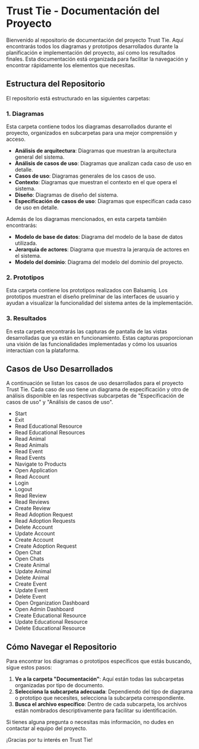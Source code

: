 # Trust Tie - Documentación del Proyecto

Bienvenido al repositorio de documentación del proyecto Trust Tie. Aquí encontrarás todos los diagramas y prototipos desarrollados durante la planificación e implementación del proyecto, así como los resultados finales. Esta documentación está organizada para facilitar la navegación y encontrar rápidamente los elementos que necesitas.

## Estructura del Repositorio

El repositorio está estructurado en las siguientes carpetas:

### 1. Diagramas

Esta carpeta contiene todos los diagramas desarrollados durante el proyecto, organizados en subcarpetas para una mejor comprensión y acceso.

- **Análisis de arquitectura**: Diagramas que muestran la arquitectura general del sistema.
- **Análisis de casos de uso**: Diagramas que analizan cada caso de uso en detalle.
- **Casos de uso**: Diagramas generales de los casos de uso.
- **Contexto**: Diagramas que muestran el contexto en el que opera el sistema.
- **Diseño**: Diagramas de diseño del sistema.
- **Especificación de casos de uso**: Diagramas que especifican cada caso de uso en detalle.

Además de los diagramas mencionados, en esta carpeta también encontrarás:
- **Modelo de base de datos**: Diagrama del modelo de la base de datos utilizada.
- **Jerarquía de actores**: Diagrama que muestra la jerarquía de actores en el sistema.
- **Modelo del dominio**: Diagrama del modelo del dominio del proyecto.

### 2. Prototipos

Esta carpeta contiene los prototipos realizados con Balsamiq. Los prototipos muestran el diseño preliminar de las interfaces de usuario y ayudan a visualizar la funcionalidad del sistema antes de la implementación.

### 3. Resultados

En esta carpeta encontrarás las capturas de pantalla de las vistas desarrolladas que ya están en funcionamiento. Estas capturas proporcionan una visión de las funcionalidades implementadas y cómo los usuarios interactúan con la plataforma.

## Casos de Uso Desarrollados

A continuación se listan los casos de uso desarrollados para el proyecto Trust Tie. Cada caso de uso tiene un diagrama de especificación y otro de análisis disponible en las respectivas subcarpetas de "Especificación de casos de uso" y "Análisis de casos de uso".

- Start
- Exit
- Read Educational Resource
- Read Educational Resources
- Read Animal
- Read Animals
- Read Event
- Read Events
- Navigate to Products
- Open Application
- Read Account
- Login
- Logout
- Read Review
- Read Reviews
- Create Review
- Read Adoption Request
- Read Adoption Requests
- Delete Account
- Update Account
- Create Account
- Create Adoption Request
- Open Chat
- Open Chats
- Create Animal
- Update Animal
- Delete Animal
- Create Event
- Update Event
- Delete Event
- Open Organization Dashboard
- Open Admin Dashboard
- Create Educational Resource
- Update Educational Resource
- Delete Educational Resource

## Cómo Navegar el Repositorio

Para encontrar los diagramas o prototipos específicos que estás buscando, sigue estos pasos:

1. **Ve a la carpeta "Documentación"**: Aquí están todas las subcarpetas organizadas por tipo de documento.
2. **Selecciona la subcarpeta adecuada**: Dependiendo del tipo de diagrama o prototipo que necesites, selecciona la subcarpeta correspondiente.
3. **Busca el archivo específico**: Dentro de cada subcarpeta, los archivos están nombrados descriptivamente para facilitar su identificación.

Si tienes alguna pregunta o necesitas más información, no dudes en contactar al equipo del proyecto.

¡Gracias por tu interés en Trust Tie!
